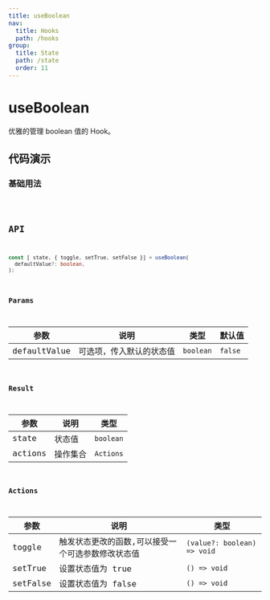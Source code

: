 ```yaml
---
title: useBoolean
nav:
  title: Hooks
  path: /hooks
group:
  title: State
  path: /state
  order: 11
---
```


# useBoolean

优雅的管理 boolean 值的 Hook。

## 代码演示

### 基础用法

<code src="./demo/demo1.tsx" />

## API

```typescript
const [ state, { toggle, setTrue, setFalse }] = useBoolean(
  defaultValue?: boolean,
);
```

### Params

| 参数         | 说明                     | 类型      | 默认值  |
|--------------|--------------------------|-----------|---------|
| defaultValue | 可选项，传入默认的状态值 | `boolean` | `false` |


### Result

| 参数    | 说明     | 类型      |
|---------|----------|-----------|
| state   | 状态值   | `boolean` |
| actions | 操作集合 | `Actions` |

### Actions

| 参数     | 说明                                              | 类型                        |
|----------|---------------------------------------------------|-----------------------------|
| toggle   | 触发状态更改的函数,可以接受一个可选参数修改状态值 | `(value?: boolean) => void` |
| setTrue  | 设置状态值为 true                                 | `() => void`                |
| setFalse | 设置状态值为 false                                | `() => void`                |
